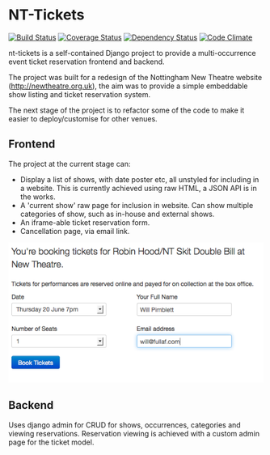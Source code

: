 # NT-Tickets
[![Build Status](https://travis-ci.org/newtheatre/nt-tickets.svg?branch=master)](https://travis-ci.org/newtheatre/nt-tickets)
[![Coverage Status](https://coveralls.io/repos/newtheatre/nt-tickets/badge.svg?branch=master&service=github)](https://coveralls.io/github/newtheatre/nt-tickets?branch=master)
[![Dependency Status](https://gemnasium.com/newtheatre/nt-tickets.svg)](https://gemnasium.com/newtheatre/nt-tickets)
[![Code Climate](https://codeclimate.com/repos/56745f553a20030110000075/badges/0ebab241446aa317737d/gpa.svg)](https://codeclimate.com/repos/56745f553a20030110000075/feed)

nt-tickets is a self-contained Django project to provide a multi-occurrence event ticket reservation frontend and backend.

The project was built for a redesign of the Nottingham New Theatre website (http://newtheatre.org.uk), the aim was to provide a simple embeddable show listing and ticket reservation system.

The next stage of the project is to refactor some of the code to make it easier to deploy/customise for other venues.

## Frontend
The project at the current stage can:
- Display a list of shows, with date poster etc, all unstyled for including in a website. This is currently achieved using raw HTML, a JSON API is in the works.
- A 'current show' raw page for inclusion in website. Can show multiple categories of show, such as in-house and external shows.
- An iframe-able ticket reservation form.
- Cancellation page, via email link.

![Ticket booking screenshot](http://github.com/fullaf/nt-tickets/raw/master/docs/screenshot_frontend.png)

## Backend
Uses django admin for CRUD for shows, occurrences, categories and viewing reservations. Reservation viewing is achieved with a custom admin page for the ticket model.
